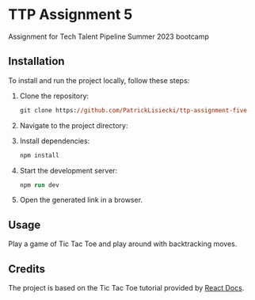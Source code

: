 # TTP Assignment 5

Assignment for Tech Talent Pipeline Summer 2023 bootcamp

## Installation
To install and run the project locally, follow these steps:

1. Clone the repository:
   ```ps
   git clone https://github.com/PatrickLisiecki/ttp-assignment-five
   ```

2. Navigate to the project directory:

3. Install dependencies:
   ```ps
   npm install
   ```

4. Start the development server:
   ```ps
   npm run dev
   ```

5. Open the generated link in a browser.

## Usage
Play a game of Tic Tac Toe and play around with backtracking moves.

## Credits
The project is based on the Tic Tac Toe tutorial provided by [React Docs](https://react.dev/learn/tutorial-tic-tac-toe).
